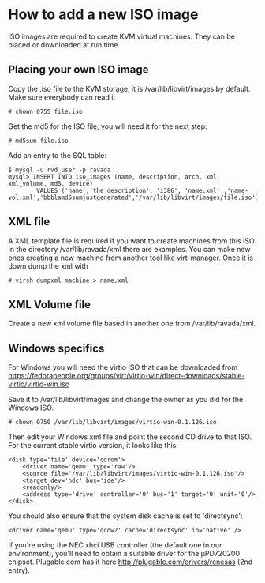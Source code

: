 # How to add a new ISO image

ISO images are required to create KVM virtual machines. They can be placed or downloaded at run time.

## Placing your own ISO image

Copy the .iso file to the KVM storage, it is /var/lib/libvirt/images by default. Make sure everybody can read it

    # chown 0755 file.iso

Get the md5 for the ISO file, you will need it for the next step:

    # md5sum file.iso

Add an entry to the SQL table:

    $ mysql -u rvd_user -p ravada
    mysql> INSERT INTO iso_images (name, description, arch, xml, xml_volume, md5, device)
            VALUES ('name','the description', 'i386', 'name.xml' ,'name-vol.xml','bbblamd5sumjustgenerated','/var/lib/libvirt/images/file.iso');

## XML file

A XML template file is required if you want to create machines from this ISO. In the directory /var/lib/ravada/xml there are examples. You can make new ones creating a new machine from another tool like virt-manager. Once it is down dump the xml with

    # virsh dumpxml machine > name.xml

## XML Volume file

Create a new xml volume file based in another one from /var/lib/ravada/xml.

## Windows specifics

For Windows you will need the virtio ISO that can be downloaded from https://fedorapeople.org/groups/virt/virtio-win/direct-downloads/stable-virtio/virtio-win.iso

Save it to /var/lib/libvirt/images and change the owner as you did for the Windows ISO.

    # chown 0750 /var/lib/libvirt/images/virtio-win-0.1.126.iso

Then edit your Windows xml file and point the second CD drive to that ISO. For the current stable virtio version, it looks like this:

    <disk type='file' device='cdrom'>
        <driver name='qemu' type='raw'/>
        <source file='/var/lib/libvirt/images/virtio-win-0.1.126.iso'/>
        <target dev='hdc' bus='ide'/>
        <readonly/>
        <address type='drive' controller='0' bus='1' target='0' unit='0'/>
    </disk>

You should also ensure that the system disk cache is set to 'directsync':

    <driver name='qemu' type='qcow2' cache='directsync' io='native' />

If you're using the NEC xhci USB controller (the default one in our environment), you'll need to obtain a suitable driver for the µPD720200 chipset. Plugable.com has it here http://plugable.com/drivers/renesas (2nd entry).
